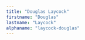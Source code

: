 ```yaml
---
title: "Douglas Laycock"
firstname: "Douglas"
lastname: "Laycock"
alphaname: "laycock-douglas"
---
```


